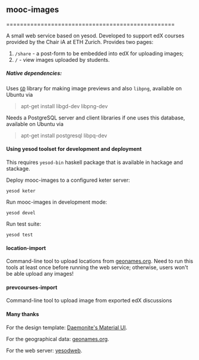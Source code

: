 ## mooc-images
=================================================

A small web service based on yesod.
Developed to support edX courses provided by the Chair iA at ETH Zurich.
Provides two pages:

1. `/share` - a post-form to be embedded into edX for uploading images;
2. `/` - view images uploaded by students.


##### Native dependencies:

Uses [`GD`](http://libgd.github.io/) library for making image previews and also `libpng`,
available on Ubuntu via
> apt-get install libgd-dev libpng-dev

Needs a PostgreSQL server and client libraries if one uses this database,
available on Ubuntu via
> apt-get install postgresql libpq-dev


#### Using yesod toolset for development and deployment

This requires `yesod-bin` haskell package that is available in hackage and stackage.

Deploy mooc-images to a configured keter server:
```
yesod keter
```

Run mooc-images in development mode:
```
yesod devel
```

Run test suite:
```
yesod test
```


#### location-import

Command-line tool to upload locations from [geonames.org](http://www.geonames.org/).
Need to run this tools at least once before running the web service;
otherwise, users won't be able upload any images! 


#### prevcourses-import

Command-line tool to upload image from exported edX discussions



#### Many thanks

For the design template: [Daemonite's Material UI](https://github.com/Daemonite/material).

For the geographical data: [geonames.org](http://www.geonames.org/).

For the web server: [yesodweb](http://www.yesodweb.com/).
